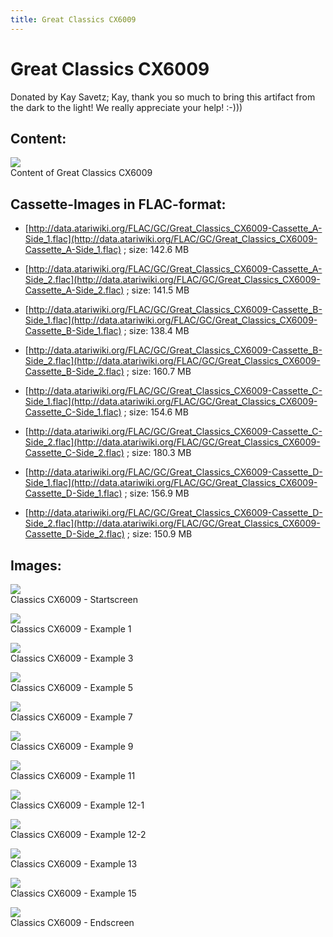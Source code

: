 ```yaml
---
title: Great Classics CX6009
---
```

# Great Classics CX6009  
Donated by Kay Savetz; Kay, thank you so much to bring this artifact from the dark to the light! We really appreciate your help! :-)))  
## Content:  
![](attachments/Great+Classics+CX6009.jpg)  
Content of Great Classics CX6009  
  
  
## Cassette-Images in FLAC-format:  
- [http://data.atariwiki.org/FLAC/GC/Great_Classics_CX6009-Cassette_A-Side_1.flac](http://data.atariwiki.org/FLAC/GC/Great_Classics_CX6009-Cassette_A-Side_1.flac) ; size: 142.6 MB  
  
- [http://data.atariwiki.org/FLAC/GC/Great_Classics_CX6009-Cassette_A-Side_2.flac](http://data.atariwiki.org/FLAC/GC/Great_Classics_CX6009-Cassette_A-Side_2.flac) ; size: 141.5 MB  
  
- [http://data.atariwiki.org/FLAC/GC/Great_Classics_CX6009-Cassette_B-Side_1.flac](http://data.atariwiki.org/FLAC/GC/Great_Classics_CX6009-Cassette_B-Side_1.flac) ; size: 138.4 MB  
  
- [http://data.atariwiki.org/FLAC/GC/Great_Classics_CX6009-Cassette_B-Side_2.flac](http://data.atariwiki.org/FLAC/GC/Great_Classics_CX6009-Cassette_B-Side_2.flac) ; size: 160.7 MB  
  
- [http://data.atariwiki.org/FLAC/GC/Great_Classics_CX6009-Cassette_C-Side_1.flac](http://data.atariwiki.org/FLAC/GC/Great_Classics_CX6009-Cassette_C-Side_1.flac) ; size: 154.6 MB  
  
- [http://data.atariwiki.org/FLAC/GC/Great_Classics_CX6009-Cassette_C-Side_2.flac](http://data.atariwiki.org/FLAC/GC/Great_Classics_CX6009-Cassette_C-Side_2.flac) ; size: 180.3 MB  
  
- [http://data.atariwiki.org/FLAC/GC/Great_Classics_CX6009-Cassette_D-Side_1.flac](http://data.atariwiki.org/FLAC/GC/Great_Classics_CX6009-Cassette_D-Side_1.flac) ; size: 156.9 MB  
  
- [http://data.atariwiki.org/FLAC/GC/Great_Classics_CX6009-Cassette_D-Side_2.flac](http://data.atariwiki.org/FLAC/GC/Great_Classics_CX6009-Cassette_D-Side_2.flac) ; size: 150.9 MB  
## Images:  
![](attachments/1.jpg)  
Classics CX6009 - Startscreen  
  
![](attachments/2.jpg)  
Classics CX6009 - Example 1  
  
![](attachments/3.jpg)  
Classics CX6009 - Example 3  
  
![](attachments/4.jpg)  
Classics CX6009 - Example 5  
  
![](attachments/5.jpg)  
Classics CX6009 - Example 7  
  
![](attachments/6.jpg)  
Classics CX6009 - Example 9  
  
![](attachments/7.jpg)  
Classics CX6009 - Example 11  
  
![](attachments/8.jpg)  
Classics CX6009 - Example 12-1  
  
![](attachments/9.jpg)  
Classics CX6009 - Example 12-2  
  
![](attachments/10.jpg)  
Classics CX6009 - Example 13  
  
![](attachments/11.jpg)  
Classics CX6009 - Example 15  
  
![](attachments/12.jpg)  
Classics CX6009 - Endscreen  
